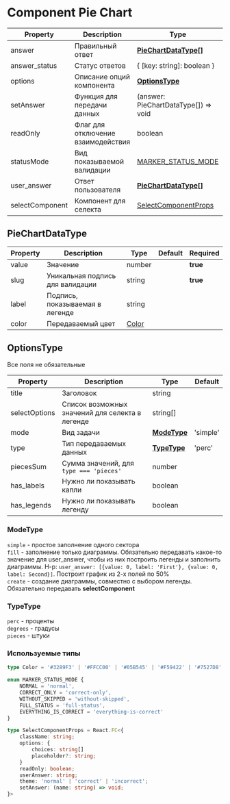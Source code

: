# Component Pie Chart

| Property | Description | Type | Default | Required |
| -- | -- | -- | -- | -- |
| answer | Правильный ответ | [**PieChartDataType[]**](#PieChartDataType) | | |
| answer_status | Статус ответов | { [key: string]: boolean } | | |
| options | Описание опций компонента | [**OptionsType**](#OptionsType) | | |
| setAnswer | Функция для передачи данных | (answer: PieChartDataType[]) => void | | **true** | 
| readOnly | Флаг для отключение взаимодействия | boolean | false | |
| statusMode | Вид показываемой валидации | [MARKER_STATUS_MODE](#используемые-типы) | NORMAL | |
| user_answer | Ответ пользователя | [**PieChartDataType[]**](#PieChartDataType) | | |
| selectComponent | Компонент для селекта | [SelectComponentProps](#используемые-типы) | | |

## PieChartDataType
| Property | Description | Type | Default | Required |
| -- | -- | -- | -- | -- |
| value | Значение | number | | **true** |
| slug | Уникальная подпись для валидации | string | | **true** |
| label | Подпись, показываемая в легенде | string | | |
| color | Передаваемый цвет | [Color](#используемые-типы) | | |

## OptionsType

Все поля не обязательные

| Property | Description | Type | Default |
| -- | -- | -- | -- |
| title | Заголовок | string | |
| selectOptions | Список возможных значений для селекта в легенде | string[] | |
| mode | Вид задачи | [**ModeType**](#ModeType) | 'simple' | |
| type | Тип передаваемых данных | [**TypeType**](#TypeType) | 'perc' | |
| piecesSum | Сумма значений, для `type === 'pieces'` | number | |
| has_labels | Нужно ли показывать капли | boolean | |
| has_legends | Нужно ли показывать легенду | boolean | |


### ModeType
`simple` - простое заполнение одного сектора  
`fill` - заполнение только диаграммы. Обязательно передавать какое-то значение для user_answer, чтобы из них построить легенды и заполнить диаграммы. Н-р: `user_answer: [{value: 0, label: 'First'}, {value: 0, label: Second}]`. Построит график из 2-х полей по 50%  
`create` - создание диаграммы, совместно с выбором легенды. Обязательно передавать **selectComponent**

### TypeType
`perc` - проценты  
`degrees` - градусы  
`pieces` - штуки

### Используемые типы
```typescript
type Color = '#3289F3' | '#FFCC00' | '#05B545' | '#F59422' | '#7527D8' | '#DD3030';

enum MARKER_STATUS_MODE {
    NORMAL = 'normal',
    CORRECT_ONLY = 'correct-only',
    WITHOUT_SKIPPED = 'without-skipped',
    FULL_STATUS = 'full-status',
    EVERYTHING_IS_CORRECT = 'everything-is-correct'
}

type SelectComponentProps = React.FC<{
    className: string;
    options: {
        choices: string[]
        placeholder?: string;
    }
    readOnly: boolean;
    userAnswer: string;
    theme: 'normal' | 'correct' | 'incorrect';
    setAnswer: (name: string) => void;
}>
```